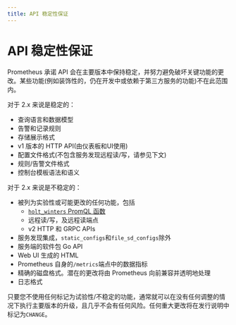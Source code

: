 ```yaml
---
title: API 稳定性保证
---
```


# API 稳定性保证

Prometheus 承诺 API 会在主要版本中保持稳定，并努力避免破坏关键功能的更改。某些功能\(例如装饰性的，仍在开发中或依赖于第三方服务的功能\)不在此范围内。

对于 2.x 来说是稳定的：

* 查询语言和数据模型
* 告警和记录规则
* 存储展示格式
* v1 版本的 HTTP API\(由仪表板和UI使用\)
* 配置文件格式\(不包含服务发现远程读/写，请参见下文\)
* 规则/告警文件格式
* 控制台模板语法和语义

对于 2.x 来说是不稳定的：

* 被列为实验性或可能更改的任何功能，包括
  * [`holt_winters` PromQL 函数](https://github.com/prometheus/prometheus/issues/2458)
  * 远程读/写，及远程读端点
  * v2 HTTP 和 GRPC APIs
* 服务发现集成，`static_configs`和`file_sd_configs`除外
* 服务端的软件包 Go API
* Web UI 生成的 HTML
* Prometheus 自身的`/metrics`端点中的数据指标
* 精确的磁盘格式。潜在的更改将由 Prometheus 向前兼容并透明地处理
* 日志格式

只要您不使用任何标记为试验性/不稳定的功能，通常就可以在没有任何调整的情况下执行主要版本的升级，且几乎不会有任何风险。任何重大更改将在发行说明中标记为`CHANGE`。

